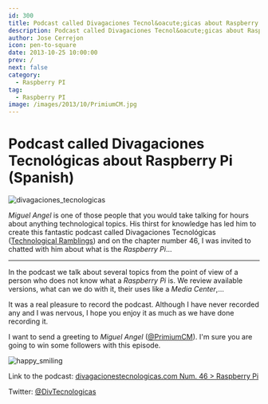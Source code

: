 ```yaml
---
id: 300
title: Podcast called Divagaciones Tecnol&oacute;gicas about Raspberry Pi (Spanish)
description: Podcast called Divagaciones Tecnol&oacute;gicas about Raspberry Pi (Spanish)
author: Jose Cerrejon
icon: pen-to-square
date: 2013-10-25 10:00:00
prev: /
next: false
category:
  - Raspberry PI
tag:
  - Raspberry PI
image: /images/2013/10/PrimiumCM.jpg
---
```


# Podcast called Divagaciones Tecnol&oacute;gicas about Raspberry Pi (Spanish)

![divagaciones_tecnologicas](/images/2013/10/PrimiumCM.jpg)

*Miguel Angel* is one of those people that you would take talking for hours about anything technological topics. His thirst for knowledge has led him to create this fantastic podcast called Divagaciones Tecnol&oacute;gicas ([Technological Ramblings](http://divagacionestecnologicas.com)) and on the chapter number 46, I was invited to chatted with him about what is the *Raspberry Pi*...

- - -
In the podcast we talk about several topics from the point of view of a person who does not know what a *Raspberry Pi* is. We review available versions, what can we do with it, their uses like a *Media Center*,...

It was a real pleasure to record the podcast. Although I have never recorded any and I was nervous, I hope you enjoy it as much as we have done recording it.

I want to send a greeting to *Miguel Angel* ([@PrimiumCM](https://twitter.com/PrimiumCM)). I'm sure you are going to win some followers with this episode.

![happy_smiling](/css/sm/happy_smiling.png)

Link to the podcast: [divagacionestecnologicas.com Num. 46 > Raspberry Pi](http://divagacionestecnologicas.com/2013/10/raspberry-pi/)

Twitter: [@DivTecnologicas](http://www.twitter.com/DivTecnologicas)